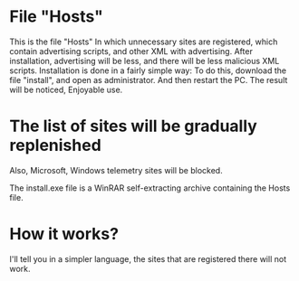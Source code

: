 # File "Hosts"
This is the file "Hosts" In which unnecessary sites are registered, which contain advertising scripts, and other XML with advertising.
After installation, advertising will be less, and there will be less malicious XML scripts.
Installation is done in a fairly simple way:
To do this, download the file "install", and open as administrator. And then restart the PC.
The result will be noticed, Enjoyable use.

# The list of sites will be gradually replenished

Also, Microsoft, Windows telemetry sites will be blocked.

The install.exe file is a WinRAR self-extracting archive containing the Hosts file.

# How it works?
I'll tell you in a simpler language, the sites that are registered there will not work.
